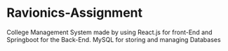 # Ravionics-Assignment
College Management System made by using React.js for front-End and Springboot for the Back-End.
MySQL for storing and managing Databases

